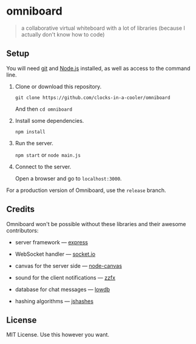 # omniboard

> a collaborative virtual whiteboard with a lot of libraries (because I actually don't know how to code)

## Setup

You will need [git](https://git-scm.com/) and [Node.js](https://nodejs.org/en/) installed, as well as access to the command line.

1. Clone or download this repository.

    `git clone https://github.com/clocks-in-a-cooler/omniboard`
    
    And then `cd omniboard`
    
2. Install some dependencies.

    `npm install`
    
3. Run the server.

    `npm start` or `node main.js`
    
4. Connect to the server.

    Open a browser and go to `localhost:3000`.
    
For a production version of Omniboard, use the `release` branch.

## Credits

Omniboard won't be possible without these libraries and their awesome contributors:

* server framework &mdash; [express](https://expressjs.com/)

* WebSocket handler &mdash; [socket.io](https://socket.io/)

* canvas for the server side &mdash; [node-canvas](https://github.com/Automattic/node-canvas)

* sound for the client notifications &mdash; [zzfx](https://zzfx.3d2k.com/)

* database for chat messages &mdash; [lowdb](https://github.com/typicode/lowdb)

* hashing algorithms &mdash; [jshashes](https://github.com/h2non/jshashes)

## License

MIT License. Use this however you want.
